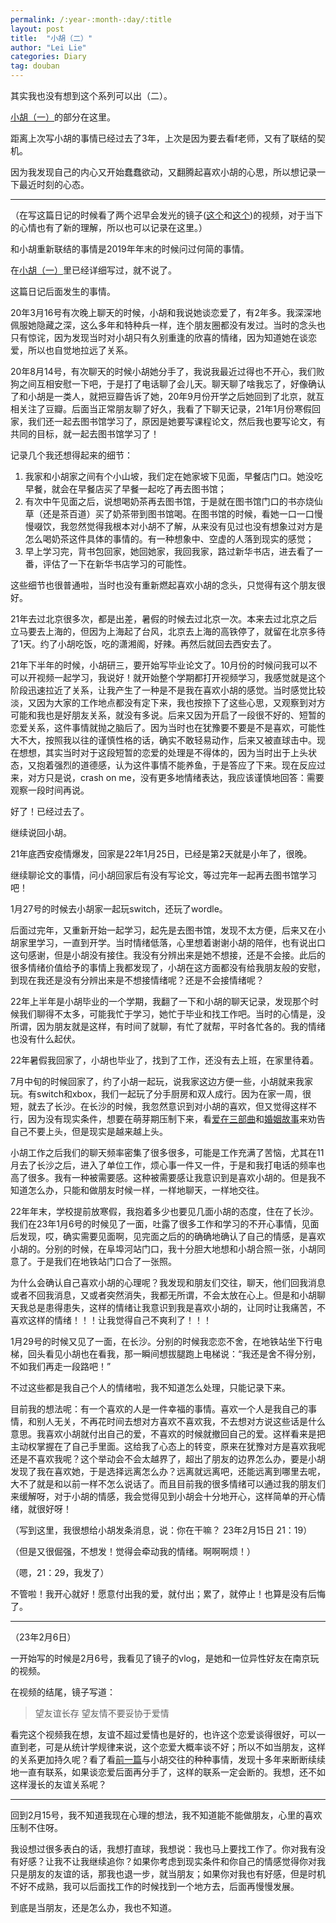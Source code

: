 ```yaml
---
permalink: /:year-:month-:day/:title
layout: post
title:  "小胡（二）"
author: "Lei Lie"
categories: Diary
tag: douban
---
```


其实我也没有想到这个系列可以出（二）。

[小胡（一）](https://leilie.top/2020-01-19/Diary)的部分在这里。

距离上次写小胡的事情已经过去了3年，上次是因为要去看f老师，又有了联结的契机。

因为我发现自己的内心又开始蠢蠢欲动，又翻腾起喜欢小胡的心思，所以想记录一下最近时刻的心态。

---

（在写这篇日记的时候看了两个迟早会发光的镜子([这个](https://www.bilibili.com/video/BV1rr4y1k7kV/?spm_id_from=333.999.0.0)和[这个](https://www.bilibili.com/video/BV17S4y1N7y5/?spm_id_from=333.999.0.0))的视频，对于当下的心情也有了新的理解，所以也可以记录在这里。）

和小胡重新联结的事情是2019年年末的时候问过何简的事情。

在[小胡（一）](https://leilie.top/2020-01-19/Diary)里已经详细写过，就不说了。

这篇日记后面发生的事情。

20年3月16号有次晚上聊天的时候，小胡和我说她谈恋爱了，有2年多。我深深地佩服她隐藏之深，这么多年和特种兵一样，连个朋友圈都没有发过。当时的念头也只有惊诧，因为发现当时对小胡只有久别重逢的欣喜的情绪，因为知道她在谈恋爱，所以也自觉地拉远了关系。

20年8月14号，有次聊天的时候小胡她分手了，我说我最近过得也不开心，我们败狗之间互相安慰一下吧，于是打了电话聊了会儿天。聊天聊了啥我忘了，好像确认了和小胡是一类人，就把豆瓣告诉了她，20年9月份开学之后她回到了北京，就互相关注了豆瓣。后面当正常朋友聊了好久，我看了下聊天记录，21年1月份寒假回家，我们还一起去图书馆学习了，原因是她要写课程论文，然后我也要写论文，有共同的目标，就一起去图书馆学习了！

记录几个我还想得起来的细节：

1. 我家和小胡家之间有个小山坡，我们定在她家坡下见面，早餐店门口。她没吃早餐，就会在早餐店买了早餐一起吃了再去图书馆；
2. 有次中午见面之后，说想喝奶茶再去图书馆，于是就在图书馆门口的书亦烧仙草（还是茶百道）买了奶茶带到图书馆喝。在图书馆的时候，看她一口一口慢慢啜饮，我忽然觉得我根本对小胡不了解，从来没有见过也没有想象过对方是怎么喝奶茶这件具体的事情的。有一种想象中、空虚的人落到现实的感觉；
3. 早上学习完，背书包回家，她回她家，我回我家，路过新华书店，进去看了一番，评估了一下在新华书店学习的可能性。

这些细节也很普通啦，当时也没有重新燃起喜欢小胡的念头，只觉得有这个朋友很好。

21年去过北京很多次，都是出差，暑假的时候去过北京一次。本来去过北京之后立马要去上海的，但因为上海起了台风，北京去上海的高铁停了，就留在北京多待了1天。约了小胡吃饭，吃的潇湘阁，好辣。再然后就回去西安去了。

21年下半年的时候，小胡研三，要开始写毕业论文了。10月份的时候问我可以不可以开视频一起学习，我说好！就开始整个学期都打开视频学习，我感觉就是这个阶段迅速拉近了关系，让我产生了一种是不是我在喜欢小胡的感觉。当时感觉比较淡，又因为大家的工作地点都没有定下来，我也按捺下了这些心思，又观察到对方可能和我也是好朋友关系，就没有多说。后来又因为开启了一段很不好的、短暂的恋爱关系，这件事情就抛之脑后了。因为当时也在犹豫要不要是不是喜欢，可能性大不大，按照我以往的谨慎性格的话，确实不敢轻易动作，后来又被直球击中。现在想想，其实当时对于这段短暂的恋爱的处理是不得体的，因为当时出于上头状态，又抱着强烈的道德感，认为这件事情不能养鱼，于是答应了下来。现在反应过来，对方只是说，crash on me，没有更多地情绪表达，我应该谨慎地回答：需要观察一段时间再说。

好了！已经过去了。

继续说回小胡。

21年底西安疫情爆发，回家是22年1月25日，已经是第2天就是小年了，很晚。

继续聊论文的事情，问小胡回家后有没有写论文，等过完年一起再去图书馆学习吧！

1月27号的时候去小胡家一起玩switch，还玩了wordle。

后面过完年，又重新开始一起学习，起先是去图书馆，发现不太方便，后来又在小胡家里学习，一直到开学。当时情绪低落，心里想着谢谢小胡的陪伴，也有说出口这句感谢，但是小胡没有接住。我没有分辨出来是她不想接，还是不会接。此后的很多情绪价值给予的事情上我都发现了，小胡在这方面都没有给我朋友般的安慰，到现在我还是没有分辨出来是不想接情绪呢？还是不会接情绪呢？

22年上半年是小胡毕业的一个学期，我翻了一下和小胡的聊天记录，发现那个时候我们聊得不太多，可能我忙于学习，她忙于毕业和找工作吧。当时的心情是，没所谓，因为朋友就是这样，有时间了就聊，有忙了就帮，平时各忙各的。我的情绪也没有什么起伏。

22年暑假我回家了，小胡也毕业了，找到了工作，还没有去上班，在家里待着。

7月中旬的时候回家了，约了小胡一起玩，说我家这边方便一些，小胡就来我家玩。有switch和xbox，我们一起玩了分手厨房和双人成行。因为在家一周，很短，就去了长沙。在长沙的时候，我忽然意识到对小胡的喜欢，但又觉得这样不行，因为没有现实条件，想要在萌芽期压制下来，看[爱在三部曲](https://www.bilibili.com/video/BV1Ct4y197oq/?spm_id_from=333.999.0.0&vd_source=8e627fae0adfd5973010c45d6eb79fbe)和[婚姻故事](https://www.bilibili.com/video/BV16r4y1w729/?spm_id_from=333.337.search-card.all.click&vd_source=8e627fae0adfd5973010c45d6eb79fbe)来劝告自己不要上头，但是现实是越来越上头。

小胡工作之后我们的聊天频率密集了很多很多，可能是工作充满了苦恼，尤其在11月去了长沙之后，进入了单位工作，烦心事一件又一件，于是和我打电话的频率也高了很多。我有一种被需要感。这种被需要感让我意识到是喜欢小胡的。但是我不知道怎么办，只能和做朋友时候一样，一样地聊天，一样地交往。

22年年末，学校提前放寒假，我抱着多少也要见几面小胡的态度，住在了长沙。我们在23年1月6号的时候见了一面，吐露了很多工作和学习的不开心事情，见面后发现，哎，确实需要见面啊，见完面之后的的确确地确认了自己的情感，是喜欢小胡的。分别的时候，在阜埠河站门口，我十分胆大地想和小胡合照一张，小胡同意了。于是我们在地铁站门口合了一张照。

为什么会确认自己喜欢小胡的心理呢？我发现和朋友们交往，聊天，他们回我消息或者不回我消息，又或者突然消失，我都无所谓，不会太放在心上。但是和小胡聊天我总是患得患失，这样的情绪让我意识到我是喜欢小胡的，让同时让我痛苦，不喜欢这样的情绪！！！让我觉得自己不爽利了！！！

1月29号的时候又见了一面，在长沙。分别的时候我恋恋不舍，在地铁站坐下行电梯，回头看见小胡也在看我，那一瞬间想拔腿跑上电梯说：“我还是舍不得分别，不如我们再走一段路吧！”

不过这些都是我自己个人的情绪啦，我不知道怎么处理，只能记录下来。

目前我的想法呢：有一个喜欢的人是一件幸福的事情。喜欢一个人是我自己的事情，和别人无关，不再花时间去想对方喜欢不喜欢我，不去想对方说这些话是什么意思。我喜欢小胡就付出自己的爱，不喜欢的时候就撤回自己的爱。这样看来是把主动权掌握在了自己手里面。这给我了心态上的转变，原来在犹豫对方是喜欢我呢还是不喜欢我呢？这个举动会不会太越界了，超出了朋友的边界怎么办，要是小胡发现了我在喜欢她，于是选择远离怎么办？远离就远离吧，还能远离到哪里去呢，大不了就是和以前一样不怎么说话了。而且目前我的很多情绪可以通过我的朋友们来缓解呀，对于小胡的情感，我会觉得见到小胡会十分地开心，这样简单的开心情绪，就很好呀！

（写到这里，我很想给小胡发条消息，说：你在干嘛？ 23年2月15日 21：19）

（但是又很倔强，不想发！觉得会牵动我的情绪。啊啊啊烦！）

（嗯，21：29，我发了）

不管啦！我开心就好！愿意付出我的爱，就付出；累了，就停止！也算是没有后悔了。

---

（23年2月6日）

一开始写的时候是2月6号，我看见了镜子的vlog，是她和一位异性好友在南京玩的视频。

在视频的结尾，镜子写道：

> 望友谊长存
> 望友情不要妥协于爱情

看完这个视频我在想，友谊不超过爱情也是好的，也许这个恋爱谈得很好，可以一直到老，可是从统计学规律来说，这个恋爱大概率谈不好；所以不如当朋友，这样的关系更加持久呢？看了看[前一篇](https://leilie.top/douban/2020-01-19/Diary)与小胡交往的种种事情，发现十多年来断断续续地一直有联系，如果谈恋爱后面再分手了，这样的联系一定会断的。我想，还不如这样漫长的友谊关系呢？

---

回到2月15号，我不知道我现在心理的想法，我不知道能不能做朋友，心里的喜欢压制不住呀。

我设想过很多表白的话，我想打直球，我想说：我也马上要找工作了。你对我有没有好感？让我不让我继续追你？如果你考虑到现实条件和你自己的情感觉得你对我只是朋友的友谊的话，那我也退一步，就当朋友；如果你对我也有好感，但是时机不好不成熟，我可以后面找工作的时候找到一个地方去，后面再慢慢发展。

到底是当朋友，还是怎么办，我也不知道。